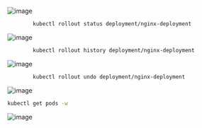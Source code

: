 ![image](https://github.com/user-attachments/assets/a4d81ef1-bec5-4082-bfdf-79c79c1a6309)

```bash
        kubectl rollout status deployment/nginx-deployment
```
![image](https://github.com/user-attachments/assets/dfc0a80f-95c8-4595-952d-cd8e5650cede)
```bash
        kubectl rollout history deployment/nginx-deployment
```
![image](https://github.com/user-attachments/assets/f4acd6e9-22c2-4c86-8ab5-bb91d1abc2e3)
```bash
        kubectl rollout undo deployment/nginx-deployment
```
![image](https://github.com/user-attachments/assets/86561a9f-9612-4a22-ae6f-77aeba878c8d)
```bash
kubectl get pods -w
```
![image](https://github.com/user-attachments/assets/5472d34a-6bc4-4196-88e2-c5a0599af1b2)






